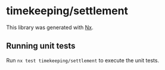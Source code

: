 # timekeeping/settlement

This library was generated with [Nx](https://nx.dev).

## Running unit tests

Run `nx test timekeeping/settlement` to execute the unit tests.
